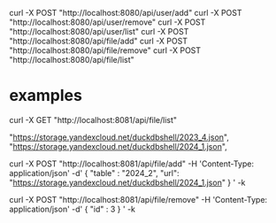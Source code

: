 curl -X POST "http://localhost:8080/api/user/add"
curl -X POST "http://localhost:8080/api/user/remove"
curl -X POST "http://localhost:8080/api/user/list"
curl -X POST "http://localhost:8080/api/file/add"
curl -X POST "http://localhost:8080/api/file/remove"
curl -X POST "http://localhost:8080/api/file/list"


# examples

curl -X GET "http://localhost:8081/api/file/list"

"https://storage.yandexcloud.net/duckdbshell/2023_4.json",
"https://storage.yandexcloud.net/duckdbshell/2024_1.json",


curl -X POST "http://localhost:8081/api/file/add" -H 'Content-Type: application/json' -d'
{
  "table" : "2024_2",
  "url": "https://storage.yandexcloud.net/duckdbshell/2024_1.json"
}
' -k


curl -X POST "http://localhost:8081/api/file/remove" -H 'Content-Type: application/json' -d'
{
  "id" : 3
}
' -k
